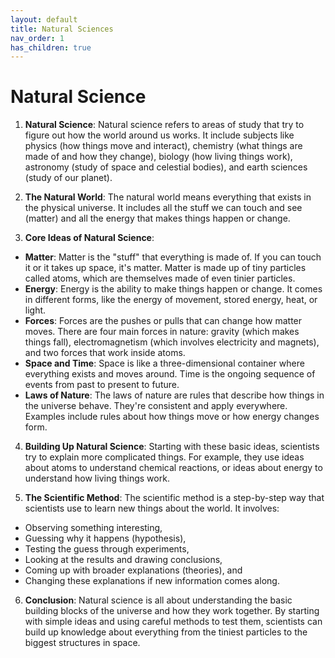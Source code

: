 ```yaml
---
layout: default
title: Natural Sciences
nav_order: 1
has_children: true
---
```


# **Natural Science**

1. **Natural Science**: Natural science refers to areas of study that try to figure out how the world around us works. It include subjects like physics (how things move and interact), chemistry (what things are made of and how they change), biology (how living things work), astronomy (study of space and celestial bodies), and earth sciences (study of our planet).

2. **The Natural World**: The natural world means everything that exists in the physical universe. It includes all the stuff we can touch and see (matter) and all the energy that makes things happen or change.

3. **Core Ideas of Natural Science**:
- **Matter**: Matter is the "stuff" that everything is made of. If you can touch it or it takes up space, it's matter. Matter is made up of tiny particles called atoms, which are themselves made of even tinier particles.
- **Energy**: Energy is the ability to make things happen or change. It comes in different forms, like the energy of movement, stored energy, heat, or light.
- **Forces**: Forces are the pushes or pulls that can change how matter moves. There are four main forces in nature: gravity (which makes things fall), electromagnetism (which involves electricity and magnets), and two forces that work inside atoms.
- **Space and Time**: Space is like a three-dimensional container where everything exists and moves around. Time is the ongoing sequence of events from past to present to future.
- **Laws of Nature**: The laws of nature are rules that describe how things in the universe behave. They're consistent and apply everywhere. Examples include rules about how things move or how energy changes form.

4. **Building Up Natural Science**: Starting with these basic ideas, scientists try to explain more complicated things. For example, they use ideas about atoms to understand chemical reactions, or ideas about energy to understand how living things work.

5. **The Scientific Method**: The scientific method is a step-by-step way that scientists use to learn new things about the world. It involves:
- Observing something interesting,
- Guessing why it happens (hypothesis),
- Testing the guess through experiments,
- Looking at the results and drawing conclusions,
- Coming up with broader explanations (theories), and
- Changing these explanations if new information comes along.

6. **Conclusion**: Natural science is all about understanding the basic building blocks of the universe and how they work together. By starting with simple ideas and using careful methods to test them, scientists can build up knowledge about everything from the tiniest particles to the biggest structures in space.
